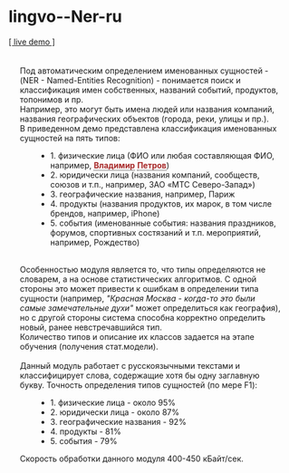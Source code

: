 ﻿# lingvo--Ner-ru

<a target="_blank" href="http://ner-ru.apphb.com/index.html">[ live demo ]</a>

<div style="padding: 20px">
    <div>
        <div>
            <span>Под автоматическим определением именованных сущностей - (NER - Named-Entities Recognition) -
            понимается поиск и классификация имен собственных, названий событий, продуктов, топонимов и пр.
            <br />
            Например, это могут быть имена людей или названия компаний, названия географических объектов (города, реки, улицы и пр.). 
            </span>
            <br />
            <span>В приведенном демо представлена классификация именованных сущностей на пять типов:</span>
            <br />
            <ul style="margin-left: 30px">
                <li>1. физические лица (ФИО или любая составляющая ФИО, например, <span style="border-bottom: 1px dotted black; font-weight: bold; color: rgb(167, 40, 40);" title="Физ. лица">Владимир</span> <span style="border-bottom: 1px dotted black; font-weight: bold; color: rgb(167, 40, 40);" title="Физ. лица">Петров</span>)</li>
                <li>2. юридически лица (названия компаний, сообществ, союзов и т.п., например, ЗАО «<span class="B_ORG" title="Юр. лица">МТС Северо-Запад</span>»)</li>
                <li>3. географические названия, например, <span class="B_GEO" title="Географические объекты">Париж</span></li>
                <li>4. продукты (названия продуктов, их марок, в том числе брендов, например, <span class="B_PROD" title="Торговые марки/Продукты">iPhone</span>)</li>
                <li>5. события (именованные события: названия праздников, форумов, спортивных состязаний и т.п. мероприятий, например, <span class="B_ENTR" title="События">Рождество</span>)</li>
            </ul>
            <br />
            <span>Особенностью модуля является то, что типы определяются не словарем, а на основе статистических алгоритмов.
            С одной стороны это может привести к ошибкам в определении типа сущности (например, <i>"Красная Москва - когда-то это были самые замечательные духи"</i> может  определиться как география), 
            но с другой стороны система способна корректно определить новый, ранее невстречавшийся тип.</span>
            <br />
            <span>Количество типов и описание их классов задается на этапе обучения (получения стат.модели).</span>
            <br />
            <br />
            <span>Данный модуль работает с русскоязычными текстами и классифицирует слова, содержащие хотя бы одну заглавную букву.</span>
            <span>Точность определения типов сущностей (по мере F1):
            <ul style="margin-left: 30px">
                <li>1. физические лица - около 95% </li>
                <li>2. юридически лица - около 87% </li>
                <li>3. географические названия - 92% </li>
                <li>4. продукты - 81% </li>
                <li>5. события - 79% </li>
            </ul>
            </span>
            <span>Скорость обработки данного модуля 400-450 кБайт/сек.</span>
        </div>
    </div>
</div>
